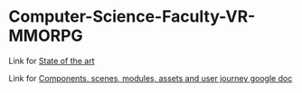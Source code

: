 # Computer-Science-Faculty-VR-MMORPG

Link for [State of the art](https://docs.google.com/document/d/1MgQKniVJIjUBx436DuCBbH3T-dK5VsWP2TmsZacZUVw/edit?usp=sharing)

Link for [Components, scenes, modules, assets and user journey google doc](https://docs.google.com/document/d/19QayHN-dRQrFygkFOfl-u9oWEpc18EC5axs6j3Kj7jQ/edit?usp=sharing)
